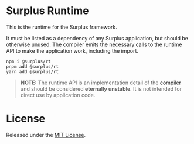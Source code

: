 # Surplus Runtime

This is the runtime for the Surplus framework.

It must be listed as a dependency of any Surplus application,
but should be otherwise unused. The compiler emits the necessary
calls to the runtime API to make the application work, including
the import.

```
npm i @surplus/rt
pnpm add @surplus/rt
yarn add @surplus/rt
```

> **NOTE:** The runtime API is an implementation
> detail of the [compiler](https://github.com/surplus/surplus/blob/master/compiler)
> and should be considered **eternally unstable**.
> It is not intended for direct use by application code.

# License

Released under the [MIT License](LICENSE).
